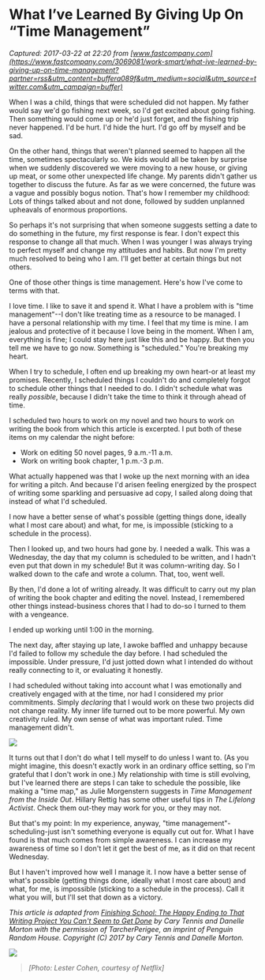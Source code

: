 # What I’ve Learned By Giving Up On “Time Management”

_Captured: 2017-03-22 at 22:20 from [www.fastcompany.com](https://www.fastcompany.com/3069081/work-smart/what-ive-learned-by-giving-up-on-time-management?partner=rss&utm_content=buffera089f&utm_medium=social&utm_source=twitter.com&utm_campaign=buffer)_

When I was a child, things that were scheduled did not happen. My father would say we'd go fishing next week, so I'd get excited about going fishing. Then something would come up or he'd just forget, and the fishing trip never happened. I'd be hurt. I'd hide the hurt. I'd go off by myself and be sad.

On the other hand, things that weren't planned seemed to happen all the time, sometimes spectacularly so. We kids would all be taken by surprise when we suddenly discovered we were moving to a new house, or giving up meat, or some other unexpected life change. My parents didn't gather us together to discuss the future. As far as we were concerned, the future was a vague and possibly bogus notion. That's how I remember my childhood: Lots of things talked about and not done, followed by sudden unplanned upheavals of enormous proportions.

So perhaps it's not surprising that when someone suggests setting a date to do something in the future, my first response is fear. I don't expect this response to change all that much. When I was younger I was always trying to perfect myself and change my attitudes and habits. But now I'm pretty much resolved to being who I am. I'll get better at certain things but not others.

One of those other things is time management. Here's how I've come to terms with that.

I love time. I like to save it and spend it. What I have a problem with is "time management"--I don't like treating time as a resource to be managed. I have a personal relationship with my time. I feel that my time is mine. I am jealous and protective of it because I love being in the moment. When I am, everything is fine; I could stay here just like this and be happy. But then you tell me we have to go now. Something is "scheduled." You're breaking my heart.

When I try to schedule, I often end up breaking my own heart-or at least my promises. Recently, I scheduled things I couldn't do and completely forgot to schedule other things that I needed to do. I didn't schedule what was really _possible_, because I didn't take the time to think it through ahead of time.

I scheduled two hours to work on my novel and two hours to work on writing the book from which this article is excerpted. I put both of these items on my calendar the night before:

  * Work on editing 50 novel pages, 9 a.m.-11 a.m.
  * Work on writing book chapter, 1 p.m.-3 p.m.

What actually happened was that I woke up the next morning with an idea for writing a pitch. And because I'd arisen feeling energized by the prospect of writing some sparkling and persuasive ad copy, I sailed along doing that instead of what I'd scheduled.

I now have a better sense of what's possible (getting things done, ideally what I most care about) and what, for me, is impossible (sticking to a schedule in the process).

Then I looked up, and two hours had gone by. I needed a walk. This was a Wednesday, the day that my column is scheduled to be written, and I hadn't even put that down in my schedule! But it was column-writing day. So I walked down to the cafe and wrote a column. That, too, went well.

By then, I'd done a lot of writing already. It was difficult to carry out my plan of writing the book chapter and editing the novel. Instead, I remembered other things instead-business chores that I had to do-so I turned to them with a vengeance.

I ended up working until 1:00 in the morning.

The next day, after staying up late, I awoke baffled and unhappy because I'd failed to follow my schedule the day before. I had scheduled the impossible. Under pressure, I'd just jotted down what I intended do without really connecting to it, or evaluating it honestly.

I had scheduled without taking into account what I was emotionally and creatively engaged with at the time, nor had I considered my prior commitments. Simply _declaring_ that I would work on these two projects did not change reality. My inner life turned out to be more powerful. My own creativity ruled. My own sense of what was important ruled. Time management didn't.

![](https://assets.fastcompany.com/image/upload/w_596,q_auto,f_auto,fl_lossy/fc/3069081-inline-i-finishing-school.jpg)

It turns out that I don't do what I tell myself to do unless I want to. (As you might imagine, this doesn't exactly work in an ordinary office setting, so I'm grateful that I don't work in one.) My relationship with time is still evolving, but I've learned there are steps I can take to schedule the possible, like making a "time map," as Julie Morgenstern suggests in _Time Management from the Inside Out_. Hillary Rettig has some other useful tips in _The Lifelong Activist_. Check them out-they may work for you, or they may not.

But that's my point: In my experience, anyway, "time management"-scheduling-just isn't something everyone is equally cut out for. What I have found is that much comes from simple awareness. I can increase my awareness of time so I don't let it get the best of me, as it did on that recent Wednesday.

But I haven't improved how well I manage it. I now have a better sense of what's possible (getting things done, ideally what I most care about) and what, for me, is impossible (sticking to a schedule in the process). Call it what you will, but I'll set that down as a victory.

_This article is adapted from _[Finishing School: The Happy Ending to That Writing Project You Can't Seem to Get Done](https://www.amazon.com/Finishing-School-Ending-Writing-Project/dp/0399184708)_ by Cary Tennis and Danelle Morton with the permission of TarcherPerigee, an imprint of Penguin Random House. Copyright (C) 2017 by Cary Tennis and Danelle Morton._

![](https://assets.fastcompany.com/image/upload/w_596,q_auto,f_auto,fl_lossy/fc/3069119-inline-i-1-dave-chappelle-netflix-special.jpg)

> _[Photo: Lester Cohen, courtesy of Netflix]_
